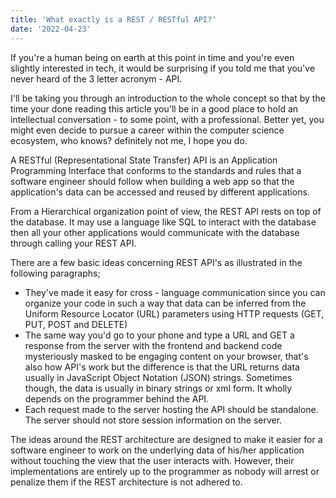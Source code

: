 ```yaml
---
title: 'What exactly is a REST / RESTful API?'
date: '2022-04-23'
---
```


If you're a human being on earth at this point in time and you're even slightly interested in tech, it would be surprising if you told me that you've never heard of the 3 letter acronym - API.

I'll be taking you through an introduction to the whole concept so that by the time your done reading this article you'll be in a good place to hold an intellectual conversation - to some point, with a professional. Better yet, you might even decide to pursue a career within the computer science ecosystem, who knows? definitely not me, I hope you do.

A RESTful (Representational State Transfer) API is an Application Programming Interface that conforms to the standards and rules that a software engineer should follow when building a web app so that the application's data can be accessed and reused by different applications.

From a Hierarchical organization point of view, the REST API rests on top of the database. It may use a language like SQL to interact with the database then all your other applications would communicate with the database through calling your REST API.

There are a few basic ideas concerning REST API's as illustrated in the following paragraphs;

- They've made it easy for cross - language communication since you can organize your code in such a way that data can be inferred from the Uniform Resource Locator    (URL) parameters using HTTP requests (GET, PUT, POST and DELETE)
- The same way you'd go to your phone and type a URL and GET a response from the server with the frontend and backend code mysteriously masked to be engaging content on your browser, that's also how API's work but the difference is that the URL returns data usually in JavaScript Object Notation (JSON) strings. Sometimes though, the data is usually in binary strings or xml form. It wholly depends on the programmer behind the API.
- Each request made to the server hosting the API should be standalone. The server should not store session information on the server.

The ideas around the REST architecture are designed to make it easier for a software engineer to work on the underlying data of his/her application without touching the view that the user interacts with. However, their implementations are entirely up to the programmer as nobody will arrest or penalize them if the REST architecture is not adhered to.
